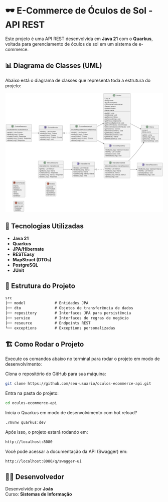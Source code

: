 # 🕶️ E-Commerce de Óculos de Sol - API REST

Este projeto é uma API REST desenvolvida em **Java 21** com o **Quarkus**, voltada para gerenciamento de óculos de sol em um sistema de e-commerce.

## 📊 Diagrama de Classes (UML)

Abaixo está o diagrama de classes que representa toda a estrutura do projeto:

![Diagrama UML](docs/modelagem.png)



## 🚀 Tecnologias Utilizadas

- **Java 21**
- **Quarkus**
- **JPA/Hibernate**
- **RESTEasy**
- **MapStruct (DTOs)**
- **PostgreSQL**
- **JUnit**

## 🧩 Estrutura do Projeto

```
src
├── model             # Entidades JPA
├── dto               # Objetos de transferência de dados
├── repository        # Interfaces JPA para persistência
├── service           # Interfaces de regras de negócio
├── resource          # Endpoints REST
└── exceptions        # Exceptions personalizadas
```

## 🏗️ Como Rodar o Projeto

Execute os comandos abaixo no terminal para rodar o projeto em modo de desenvolvimento:

Clona o repositório do GitHub para sua máquina:
```bash
git clone https://github.com/seu-usuario/oculos-ecommerce-api.git
```

Entra na pasta do projeto:
```bash
cd oculos-ecommerce-api
```
Inicia o Quarkus em modo de desenvolvimento com hot reload?
```bash
./mvnw quarkus:dev
```
Após isso, o projeto estará rodando em:
```bash
http://localhost:8080
```

Você pode acessar a documentação da API (Swagger) em:  
```bash
http://localhost:8080/q/swagger-ui
```


## 👨‍💻 Desenvolvedor

Desenvolvido por **Joás**  
Curso: **Sistemas de Informação**
